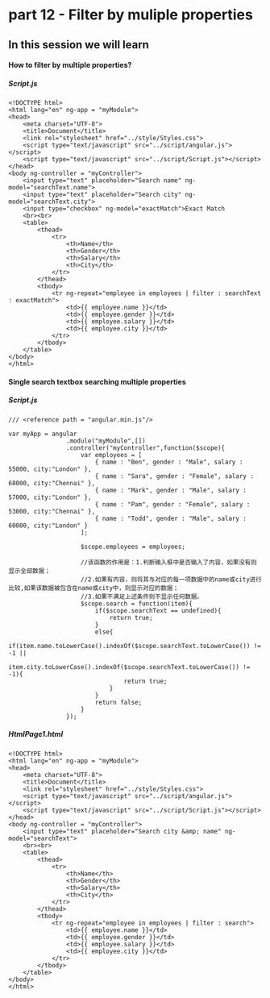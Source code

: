 # part 12 - Filter by muliple properties

## In this session we will learn

#### How to filter by multiple properties?

#####    Script.js
    <!DOCTYPE html>
    <html lang="en" ng-app = "myModule">
    <head>
        <meta charset="UTF-8">
        <title>Document</title>
        <link rel="stylesheet" href="../style/Styles.css">
        <script type="text/javascript" src="../script/angular.js"></script>
        <script type="text/javascript" src="../script/Script.js"></script>
    </head>
    <body ng-controller = "myController">
        <input type="text" placeholder="Search name" ng-model="searchText.name">
        <input type="text" placeholder="Search city" ng-model="searchText.city">
        <input type="checkbox" ng-model="exactMatch">Exact Match
        <br><br>
        <table>
            <thead>
                <tr>
                    <th>Name</th>
                    <th>Gender</th>
                    <th>Salary</th>
                    <th>City</th>
                </tr>
            </thead>
            <tbody>
                <tr ng-repeat="employee in employees | filter : searchText : exactMatch">
                    <td>{{ employee.name }}</td>
                    <td>{{ employee.gender }}</td>
                    <td>{{ employee.salary }}</td>
                    <td>{{ employee.city }}</td>
                </tr>
            </tbody>
        </table>
    </body>
    </html>

#### Single search textbox searching multiple properties

#####    Script.js
    /// <reference path = "angular.min.js"/>

    var myApp = angular
                    .module("myModule",[])
                    .controller("myController",function($scope){
                        var employees = [
                            { name : "Ben", gender : "Male", salary : 55000, city:"London" },
                            { name : "Sara", gender : "Female", salary : 68000, city:"Chennai" },
                            { name : "Mark", gender : "Male", salary : 57000, city:"London" },
                            { name : "Pam", gender : "Female", salary : 53000, city:"Chennai" },
                            { name : "Todd", gender : "Male", salary : 60000, city:"London" }
                        ];
                    
                        $scope.employees = employees;

                        //该函数的作用是：1.判断输入框中是否输入了内容，如果没有则显示全部数据；
                        //2.如果有内容，则将其与对应的每一项数据中的name或city进行比较,如果该数据被包含在name或city中，则显示对应的数据；
                        //3.如果不满足上述条件则不显示任何数据。
                        $scope.search = function(item){
                            if($scope.searchText == undefined){
                                return true;
                            }
                            else{
                                if(item.name.toLowerCase().indexOf($scope.searchText.toLowerCase()) != -1 || 
                                    item.city.toLowerCase().indexOf($scope.searchText.toLowerCase()) != -1){
                                    return true;
                                }
                            }
                            return false;
                        }
                    });

#####    HtmlPage1.html
    <!DOCTYPE html>
    <html lang="en" ng-app = "myModule">
    <head>
        <meta charset="UTF-8">
        <title>Document</title>
        <link rel="stylesheet" href="../style/Styles.css">
        <script type="text/javascript" src="../script/angular.js"></script>
        <script type="text/javascript" src="../script/Script.js"></script>
    </head>
    <body ng-controller = "myController">
        <input type="text" placeholder="Search city &amp; name" ng-model="searchText">
        <br><br>
        <table>
            <thead>
                <tr>
                    <th>Name</th>
                    <th>Gender</th>
                    <th>Salary</th>
                    <th>City</th>
                </tr>
            </thead>
            <tbody>
                <tr ng-repeat="employee in employees | filter : search">
                    <td>{{ employee.name }}</td>
                    <td>{{ employee.gender }}</td>
                    <td>{{ employee.salary }}</td>
                    <td>{{ employee.city }}</td>
                </tr>
            </tbody>
        </table>
    </body>
    </html>